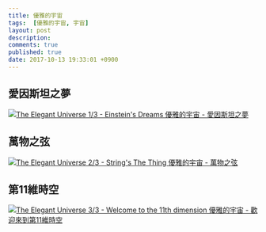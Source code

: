 ```yaml
---
title: 優雅的宇宙
tags:  [優雅的宇宙, 宇宙]
layout: post
description: 
comments: true
published: true
date: 2017-10-13 19:33:01 +0900
---
```


## 愛因斯坦之夢

[![The Elegant Universe 1/3 - Einstein's Dreams 優雅的宇宙 - 愛因斯坦之夢](https://img.youtube.com/vi/Ty80IrTTEuI/0.jpg)](https://www.youtube.com/watch?v=Ty80IrTTEuI)

## 萬物之弦

[![The Elegant Universe 2/3 - String's The Thing 優雅的宇宙 - 萬物之弦](https://img.youtube.com/vi/HXXUDFkCeLE/0.jpg)](https://www.youtube.com/watch?v=HXXUDFkCeLE)

## 第11維時空

[![The Elegant Universe 3/3 - Welcome to the 11th dimension 優雅的宇宙 - 歡迎來到第11維時空](https://img.youtube.com/vi/jgwiMYMdxo4/0.jpg)](https://www.youtube.com/watch?v=jgwiMYMdxo4)